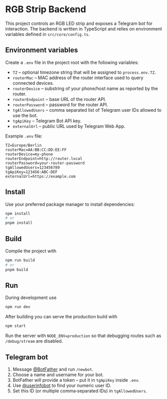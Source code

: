 # RGB Strip Backend

This project controls an RGB LED strip and exposes a Telegram bot for interaction. The backend is written in TypeScript and relies on environment variables defined in `src/core/config.ts`.

## Environment variables

Create a `.env` file in the project root with the following variables:

-   `TZ` – optional timezone string that will be assigned to `process.env.TZ`.
-   `routerMac` – MAC address of the router interface used to query connected devices.
-   `routerDevice` – substring of your phone/host name as reported by the router.
-   `routerEndpoint` – base URL of the router API.
-   `routerPassword` – password for the router API.
-   `tgAllowedUsers` – comma separated list of Telegram user IDs allowed to use the bot.
-   `tgApiKey` – Telegram Bot API key.
-   `externalUrl` – public URL used by Telegram Web App.

Example `.env` file:

```env
TZ=Europe/Berlin
routerMac=AA:BB:CC:DD:EE:FF
routerDevice=my-phone
routerEndpoint=http://router.local
routerPassword=your-router-password
tgAllowedUsers=123456789
tgApiKey=123456:ABC-DEF
externalUrl=https://example.com
```

## Install

Use your preferred package manager to install dependencies:

```bash
npm install
# or
pnpm install
```

## Build

Compile the project with

```bash
npm run build
# or
pnpm build
```

## Run

During development use

```bash
npm run dev
```

After building you can serve the production build with

```bash
npm start
```

Run the server with `NODE_ENV=production` so that debugging routes such as
`/debug/stream` are disabled.

## Telegram bot

1. Message [@BotFather](https://t.me/BotFather) and run `/newbot`.
2. Choose a name and username for your bot.
3. BotFather will provide a token – put it in `tgApiKey` inside `.env`.
4. Use [@userinfobot](https://t.me/userinfobot) to find your numeric user ID.
5. Set this ID (or multiple comma‑separated IDs) in `tgAllowedUsers`.
